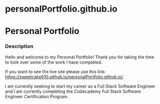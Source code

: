 # personalPortfolio.github.io
# Personal Portfolio

### Description
Hello and welcome to my Personal Portfolio!
Thank you for taking the time to look over some of the work I have completed.

If you want to see the live site please use this link:
https://sweetcake610.github.io/personalPortfolio.github.io/

I am currently seeking to start my career as a Full Stack Software Engineer and I am currently completing the
Codecademy Full Stack Software Engineer Certification Program. 
